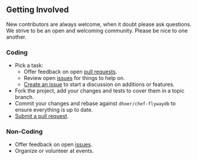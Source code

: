 ## Getting Involved

New contributors are always welcome, when it doubt please ask questions. 
We strive to be an open and welcoming community. Please be nice to one another.

### Coding

* Pick a task:
  * Offer feedback on open [pull requests](https://github.com/dhoer/chef-flywaydb/pulls).
  * Review open [issues](https://github.com/dhoer/chef-flywaydb/issues) for things to help on.
  * [Create an issue](https://github.com/dhoer/chef-flywaydb/issues/new) to start a discussion on additions or features.
* Fork the project, add your changes and tests to cover them in a topic branch.
* Commit your changes and rebase against `dhoer/chef-flywaydb` to ensure everything is up to date.
* [Submit a pull request](https://github.com/dhoer/chef-flywaydb/compare/).

### Non-Coding

* Offer feedback on open [issues](https://github.com/dhoer/chef-flywaydb/issues).
* Organize or volunteer at events.
